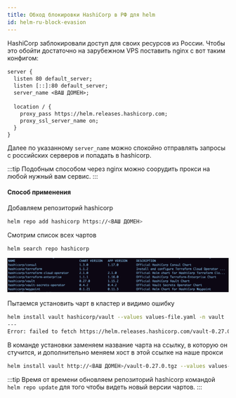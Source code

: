 ```yaml
---
title: Обход блокировки HashiCorp в РФ для helm
id: helm-ru-block-evasion
---
```


HashiCorp заблокировали доступ для своих ресурсов из России.
Чтобы это обойти достаточно на зарубежном VPS поставить nginx с вот таким конфигом:

```nginx
server {
  listen 80 default_server;
  listen [::]:80 default_server;
  server_name <ВАШ ДОМЕН>;

  location / {
    proxy_pass https://helm.releases.hashicorp.com;
    proxy_ssl_server_name on;
  }
}
```

Далее по указанному `server_name` можно спокойно отправлять запросы с российских серверов и попадать в hashicorp.

:::tip
Подобным способом через nginx можно соорудить прокси на любой нужный вам сервис.
:::

#### Способ применения

Добавляем репозиторий hashicorp
```sh
helm repo add hashicorp https://<ВАШ ДОМЕН>
```

Смотрим список всех чартов
```sh
helm search repo hashicorp
```
![helm-search-repo](./img/helm-search-repo.png)

Пытаемся установить чарт в кластер и видимо ошибку 
```sh
helm install vault hashicorp/vault --values values-file.yaml -n vault
---
Error: failed to fetch https://helm.releases.hashicorp.com/vault-0.27.0.tgz : 403 Forbidden
```

В команде установки заменяем название чарта на ссылку, в которую он стучится, и дополнительно меняем хост в этой ссылке на наше прокси
```sh
helm install vault http://<ВАШ ДОМЕН>/vault-0.27.0.tgz --values values-file.yaml -n vault
```

:::tip
Время от времени обновляем репозиторий hashicorp командой `helm repo update` для того чтобы видеть новый версии чартов.
:::
